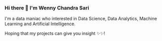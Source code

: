### Hi there 👋 I'm Wenny Chandra Sari

<!--
**WennyCS/WennyCS** is a ✨ _special_ ✨ repository because its `README.md` (this file) appears on your GitHub profile.

Here are some ideas to get you started:

- 🔭 I’m currently working on ...
- 🌱 I’m currently learning ...
- 👯 I’m looking to collaborate on ...
- 🤔 I’m looking for help with ...
- 💬 Ask me about ...
- 📫 How to reach me: ...
- 😄 Pronouns: ...
- ⚡ Fun fact: ...
-->

I'm a data maniac who interested in Data Science, Data Analytics, Machine Learning and Artificial Intelligence.

Hoping that my projects can give you insight ✨✨!

<!-- You can contact me by:

linkedin gmail

The language and tools that I use:

Python, Numpy, Matplotlib, Seaborn, Pandas, Scikit-Learn, TensorFlow, SQL, Git, GitHub, Docker, PySpark, Airflow, Streamlit, HuggingFace, NLTK, Lookerstudio. -->
